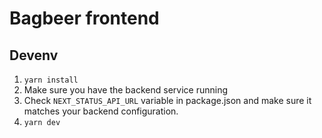 # Bagbeer frontend

## Devenv

1. `yarn install`
2. Make sure you have the backend service running
3. Check `NEXT_STATUS_API_URL` variable in package.json and make sure it matches your backend configuration.
4. `yarn dev`